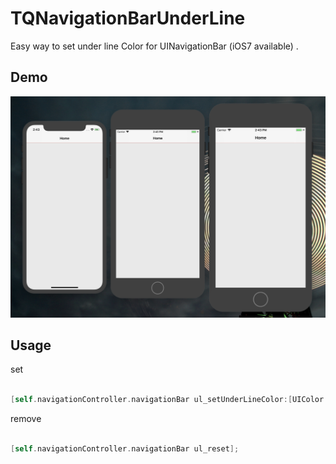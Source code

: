 # TQNavigationBarUnderLine

Easy way to set under line Color for UINavigationBar (iOS7 available) .

## Demo

![Mou icon](images/demo.jpg)

## Usage

set

```objective-c

[self.navigationController.navigationBar ul_setUnderLineColor:[UIColor redColor]];

```
	
remove

```objective-c

[self.navigationController.navigationBar ul_reset];

```
	
